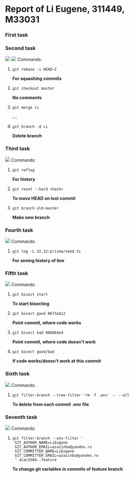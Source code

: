 <h1> Report of Li Eugene, 311449, M33031</h1>
<h3> First task </h3>

<h3> Second task </h3>
<image src="./docs/2.1.png" />
<image src="./docs/2.2.png" />
Commands:

1. ```
   git rebase -i HEAD~2 
   ```
   <b> For squashing commits </b>
2. ```
   git checkout master 
   ```
   <b> No comments </b>
3. ```
   git merge ci
   ```
   <b> ... </b>
4. ```
   git branch -d ci
   ```
   <b> Delete branch </b>

<h3> Third task </h3>
<image src="./docs/3.png" />
Commands:

1. ```
   git reflog
   ```
   <b> For history </b>
2. ```
   git reset --hard <hash>
   ```
   <b> To move HEAD on lost commit </b>
3. ```
   git branch old-master
   ```
   <b> Make new branch </b>

<h3> Fourth task </h3>
<image src="./docs/4.png" />
Commands:

1. ```
   git log -L 32,32:prisma/seed.ts
   ```
   <b> For seeing history of line </b>

<h3> Fifth task </h3>
<image src="./docs/5.png" />
Commands:

1. ```
   git bisect start
   ```
   <b> To start bisecting </b>
2. ```
   git bisect good 8673a612
   ```
   <b> Point commit, where code works </b>
3. ```
   git bisect bad 086864e4
   ```
   <b> Point commit, where code doesn't work </b>
4. ```
   git bisect good/bad
   ```
   <b> If code works/doesn't work at this commit </b>

<h3> Sixth task </h3>
<image src="./docs/6.png" />
Commands:

1. ```
   git filter-branch --tree-filter 'rm -f .env' -- --all
   ```
   <b> To delete from each commit .env file </b>

<h3> Seventh task </h3>
<image src="./docs/7.png" />
Commands:

1. ```
   git filter-branch --env-filter '
    GIT_AUTHOR_NAME=LiEugene
    GIT_AUTHOR_EMAIL=azazinba@yandex.ru
    GIT_COMMITTER_NAME=LiEugene
    GIT_COMMITTER_EMAIL=azazinba@yandex.ru
    ' 4cac5504..feature
   ```
   <b> To change git variables in commits of feature branch </b>

